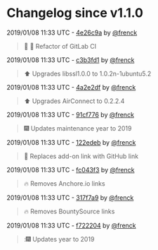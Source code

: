 # Changelog since v1.1.0

2019/01/08 11:33 UTC - [4e26c9a](https://github.com/hassio-addons/addon-aircast/commit/4e26c9a8c4078a629be010f22451f8392d661bf4) by [@frenck](https://github.com/frenck)
> :tractor: :rocket: Refactor of GitLab CI 

2019/01/08 11:33 UTC - [c3b3fd1](https://github.com/hassio-addons/addon-aircast/commit/c3b3fd13d4a5f7e2511671d8961854ff69a288dd) by [@frenck](https://github.com/frenck)
> :arrow_up: Upgrades libssl1.0.0 to 1.0.2n-1ubuntu5.2 

2019/01/08 11:33 UTC - [4a2e2df](https://github.com/hassio-addons/addon-aircast/commit/4a2e2dfd6f7fb541b209f6c20458dc54b7ba5f8d) by [@frenck](https://github.com/frenck)
> :arrow_up: Upgrades AirConnect to 0.2.2.4 

2019/01/08 11:33 UTC - [91cf776](https://github.com/hassio-addons/addon-aircast/commit/91cf776d917f813c51649b22415301d99b5c344c) by [@frenck](https://github.com/frenck)
> :fireworks: Updates maintenance year to 2019 

2019/01/08 11:33 UTC - [122edeb](https://github.com/hassio-addons/addon-aircast/commit/122edeb08d9e64b359b68cfffcccf04930d52e17) by [@frenck](https://github.com/frenck)
> :tractor: Replaces add-on link with GitHub link 

2019/01/08 11:33 UTC - [fc043f3](https://github.com/hassio-addons/addon-aircast/commit/fc043f30fe21d56a60a2bad193a46aea90bf30ec) by [@frenck](https://github.com/frenck)
> :fire: Removes Anchore.io links 

2019/01/08 11:33 UTC - [317f7a9](https://github.com/hassio-addons/addon-aircast/commit/317f7a919e3c1438bf37d19ce6fb909861b34a3f) by [@frenck](https://github.com/frenck)
> :fire: Removes BountySource links 

2019/01/08 11:33 UTC - [f722204](https://github.com/hassio-addons/addon-aircast/commit/f72220438530b536abd44d14beb45e9a9cffc5c7) by [@frenck](https://github.com/frenck)
> ::fireworks: Updates year to 2019 

